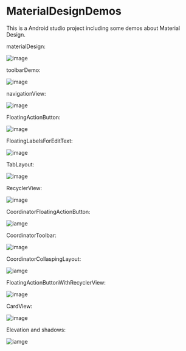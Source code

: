 # MaterialDesignDemos
This is a Android studio project including some demos about Material Design.

materialDesign:

![image](https://github.com/EasyLiu-Ly/MaterialDesignDemos/blob/master/material_design.png)

toolbarDemo:

![image](https://github.com/EasyLiu-Ly/MaterialDesignDemos/blob/master/ToolBar.png)

navigationView:

![image](https://github.com/EasyLiu-Ly/MaterialDesignDemos/blob/master/navigationView.png)

FloatingActionButton:

![image](https://github.com/EasyLiu-Ly/MaterialDesignDemos/blob/master/FloatingActionButton.png)

FloatingLabelsForEditText:

![image](https://github.com/EasyLiu-Ly/MaterialDesignDemos/blob/master/FloatingLabelsForEditText.png)

TabLayout:

![image](https://github.com/EasyLiu-Ly/MaterialDesignDemos/blob/master/TabLayoutDemo.png)

RecyclerView:

![image](https://github.com/EasyLiu-Ly/MaterialDesignDemos/blob/master/recyclerViewGif.gif)

CoordinatorFloatingActionButton:

![iamge](https://github.com/EasyLiu-Ly/MaterialDesignDemos/blob/master/CoordinatorFloatingActionButton.gif)

CoordinatorToolbar:

![image](https://github.com/EasyLiu-Ly/MaterialDesignDemos/blob/master/CoordinatorToolbar.gif)

CoordinatorCollaspingLayout:

![iamge](https://github.com/EasyLiu-Ly/MaterialDesignDemos/blob/master/CoordinatorCollaspingLayout.gif)

FloatingActionButtonWithRecyclerView:

![image](https://github.com/EasyLiu-Ly/MaterialDesignDemos/blob/master/FloatingActionButtonWithRecyclerView.png)

CardView:

![image](https://github.com/EasyLiu-Ly/MaterialDesignDemos/blob/master/cardViewDemo.gif)

Elevation and shadows:

![iamge](https://github.com/EasyLiu-Ly/MaterialDesignDemos/blob/master/shadows.png)


